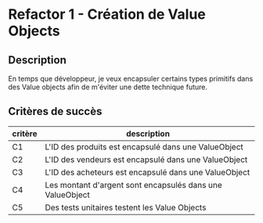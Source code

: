 # Refactor 1 - Création de Value Objects

## Description

En temps que développeur, je veux encapsuler certains types primitifs dans des Value objects afin de m'éviter une dette technique future.

## Critères de succès

| critère | description                                               |
| ------- | --------------------------------------------------------- |
| C1      | L'ID des produits est encapsulé dans une ValueObject      |
| C2      | L'ID des vendeurs est encapsulé dans une ValueObject      |
| C3      | L'ID des acheteurs est encapsulé dans une ValueObject     |
| C4      | Les montant d'argent sont encapsulés dans une ValueObject |
| C5      | Des tests unitaires testent les Value Objects             |
